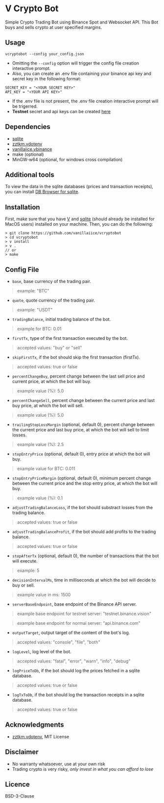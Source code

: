 # V Crypto Bot

Simple Crypto Trading Bot using Binance Spot and Websocket API.
This Bot buys and sells crypto at user specified margins.

## Usage

```
vcryptobot --config your_config.json
```

- Omitting the ```--config``` option will trigger the config file creation interactive prompt.
- Also, you can create an .env file containing your binance api key and secret key in the following format:

```
SECRET_KEY = "<YOUR SECRET KEY>"
API_KEY = "<YOUR API KEY>"
```

- If the .env file is not present, the .env file creation interactive prompt will be trigerred.
- **Testnet** secret and api keys can be created [here](https://testnet.binance.vision)

## Dependencies

- [sqlite](https://modules.vlang.io/db.sqlite.html)
- [zztkm.vdotenv](https://github.com/zztkm/vdotenv)
- [vanillaiice.vbinance](https://github.com/vanillaiice/vbinance)
- make (optional)
- MinGW-w64 (optional, for windows cross compilation)

## Additional tools

To view the data in the sqlite databases (prices and transaction receipts), you can install [DB Browser for sqlite](https://sqlitebrowser.org/dl/).

## Installation

First, make sure that you have [V](https://github.com/vlang/v/blob/master/README.md#installing-v-from-source) 
and [sqlite](https://modules.vlang.io/db.sqlite.html) (should already be installed for MacOS users) installed on your machine. Then, you can do the following:

```
> git clone https://github.com/vanillaiice/vcryptobot
> cd vcryptobot
> v install
> v .
// or
> make
```

## Config File

- ```base```, base currency of the trading pair.
> example: "BTC"

- ```quote```, quote currency of the trading pair.
> example: "USDT"

- ```tradingBalance```, initial trading balance of the bot.
> example for BTC: 0.01

- ```firstTx```, type of the first transaction executed by the bot.
> accepted values: "buy" or "sell"

- ```skipFirstTx```, if the bot should skip the first transaction (firstTx).
> accepted values: true or false

- ```percentChangeBuy```, percent change between the last sell price and current price, at which the bot will buy.
> example value (%): 5.0

- ```percentChangeSell```, percent change between the current price and last buy price, at which the bot will sell.
> example value (%): 5.0

- ```trailingStopLossMargin``` (optional, default 0), percent change between the current price and last buy price, at which the bot will sell to limit losses.
> example value (%): 2.5

- ```stopEntryPrice``` (optional, default 0), entry price at which the bot will buy.
> example value for BTC: 0.011

- ```stopEntryPriceMargin``` (optional, default 0), minimum percent change between the current price and the stop entry price, at which the bot will buy. 
> example value (%): 0.1 

- ```adjustTradingBalanceLoss```, if the bot should substract losses from the trading balance.
> accepted values: true or false

- ```adjustTradingBalanceProfit```, if the bot should add profits to the trading balance.
> accepted values: true or false

- ```stopAfterTx``` (optional, default 0), the number of transactions that the bot will execute.
> example: 5

- ```decisionIntervalMs```, time in milliseconds at which the bot will decide to buy or sell.
> example value in ms: 1500

- ```serverBaseEndpoint```, base endpoint of the Binance API server.
> example base endpoint for testnet server: "testnet.binance.vision"

> example base endpoint for normal server: "api.binance.com"

- ```outputTarget```, output target of the content of the bot's log.
> accepted values: "console", "file", "both"

- ```logLevel```, log level of the bot.
> accepted values: "fatal", "error", "warn", "info", "debug"

- ```logPriceToDb```, if the bot should log the prices fetched in a sqlite database.
> accepted values: true or false

- ```logTxToDb```, if the bot should log the transaction receipts in a sqlite database.
> accepted values: true or false

## Acknowledgments

- [zztkm.vdotenv](https://github.com/zztkm/vdotenv), MIT License

## Disclaimer

- No warranty whatsoever, use at your own risk
- Trading crypto is very risky, *only invest in what you can afford to lose*

## Licence

BSD-3-Clause
